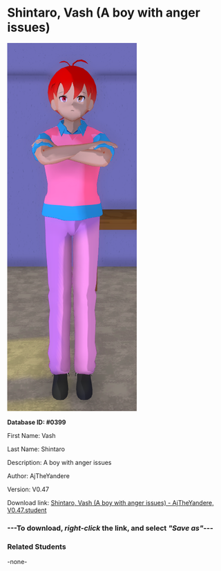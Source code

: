 # Shintaro, Vash (A boy with anger issues)

<img src="../../Files/Images/Shintaro, Vash (A boy with anger issues).png" title="Shintaro, Vash (A boy with anger issues) - AjTheYandere, V0.47">

**Database ID: #0399**

First Name: Vash

Last Name: Shintaro

Description: A boy with anger issues

Author: AjTheYandere

Version: V0.47

Download link: <a href="https://raw.githubusercontent.com/Arbiter1223/Daigaku-Gurashi-Custom-Students/master/Files/Student%20Files/Shintaro%2C%20Vash%20(A%20boy%20with%20anger%20issues)%20-%20AjTheYandere%2C%20V0.47.student">Shintaro, Vash (A boy with anger issues) - AjTheYandere, V0.47.student</a>

### ---**To download, _right-click_ the link, and select _"Save as"_**---

### Related Students

-none-
